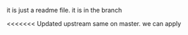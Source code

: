 it is just a readme file.
it is in the branch

<<<<<<< Updated upstream
same on master. we can apply
